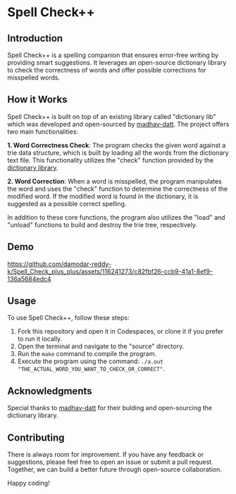 # Spell Check++

## Introduction
Spell Check++ is a spelling companion that ensures error-free writing by providing smart suggestions. It leverages an open-source dictionary library to check the correctness of words and offer possible corrections for misspelled words.

## How it Works
Spell Check++ is built on top of an existing library called "dictionary lib" which was developed and open-sourced by [madhav-datt](https://github.com/madhav-datt/dictionary-lib). The project offers two main functionalities:

**1. Word Correctness Check**: The program checks the given word against a trie data structure, which is built by loading all the words from the dictionary text file. This functionality utilizes the "check" function provided by the [dictionary library](https://github.com/madhav-datt/dictionary-lib/tree/master/lib).

**2. Word Correction**: When a word is misspelled, the program manipulates the word and uses the "check" function to determine the correctness of the modified word. If the modified word is found in the dictionary, it is suggested as a possible correct spelling.

In addition to these core functions, the program also utilizes the "load" and "unload" functions to build and destroy the trie tree, respectively.

## Demo
https://github.com/damodar-reddy-k/Spell_Check_plus_plus/assets/116241273/c82fbf26-ccb9-41a1-8ef9-136a5684edc4
## Usage
To use Spell Check++, follow these steps:

1. Fork this repository and open it in Codespaces, or clone it if you prefer to run it locally.
2. Open the terminal and navigate to the "source" directory.
3. Run the `make` command to compile the program.
4. Execute the program using the command: `./a.out "THE_ACTUAL_WORD_YOU_WANT_TO_CHECK_OR_CORRECT"`.

## Acknowledgments
Special thanks to [madhav-datt](https://github.com/madhav-datt) for their bulding and open-sourcing the dictionary library.

## Contributing
There is always room for improvement. If you have any feedback or suggestions, please feel free to open an issue or submit a pull request. Together, we can build a better future through open-source collaboration.

Happy coding!
